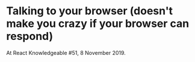 # Talking to your browser (doesn't make you crazy if your browser can respond)

At React Knowledgeable #51, 8 November 2019.